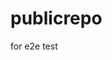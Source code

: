# publicrepo
for e2e test
































































































































































































































































































































































































































































































































































































































































































































































































































































































































































































































































































































































































































































































































































































































































































































































































































































































































































































































































































































































































































































































































































































































































































































































































































































































































































































































































































































































































































































































































































































































































































































































































































































































































